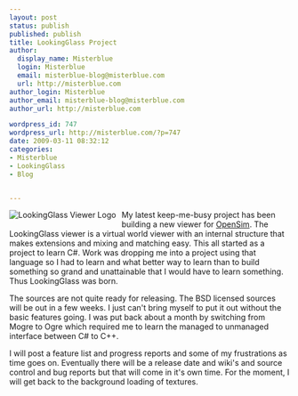 ```yaml
---
layout: post
status: publish
published: publish
title: LookingGlass Project
author:
  display_name: Misterblue
  login: Misterblue
  email: misterblue-blog@misterblue.com
  url: http://misterblue.com
author_login: Misterblue
author_email: misterblue-blog@misterblue.com
author_url: http://misterblue.com

wordpress_id: 747
wordpress_url: http://misterblue.com/?p=747
date: 2009-03-11 08:32:12
categories:
- Misterblue
- LookingGlass
- Blog


---
```

<img style="float:left;margin:0px 10px 10px 0px" src="http://misterblue.com/images/LookingGlassLogo256.png" alt="LookingGlass Viewer Logo" /><p>My latest keep-me-busy project has been building a new viewer for <a href="http://opensimulator.org">OpenSim</a>. The LookingGlass viewer is a virtual world viewer with an internal structure that makes extensions and mixing and matching easy.
This all started as a project to learn C#. Work was dropping me into a project using that language so I had to learn and what better way to learn than to build something so grand and unattainable that I would have to learn something. Thus LookingGlass was born.
</p>
<p>
The sources are not quite ready for releasing. The BSD licensed sources will be out in a few weeks. I just can't bring myself to put it out without the basic features going. I was put back about a month by switching from Mogre to Ogre which required me to learn the managed to unmanaged interface between C# to C++.
</p>
<p>
I will post a feature list and progress reports and some of my frustrations as time goes on. Eventually there will be a release date and wiki's and source control and bug reports but that will come in it's own time. For the moment, I will get back to the background loading of textures.
</p>

